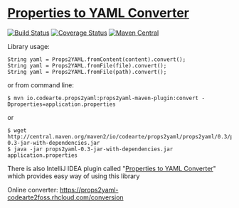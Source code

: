 [Properties to YAML Converter](https://props2yaml-codearte2foss.rhcloud.com/conversion) 
===
[![Build Status](https://travis-ci.org/Codearte/props2yaml.svg)](https://travis-ci.org/Codearte/props2yaml) [![Coverage Status](https://coveralls.io/repos/Codearte/props2yaml/badge.svg?branch=master&service=github)](https://coveralls.io/github/Codearte/props2yaml?branch=master) [![Maven Central](https://maven-badges.herokuapp.com/maven-central/io.codearte.props2yaml/props2yaml/badge.svg)](https://maven-badges.herokuapp.com/maven-central/io.codearte.props2yaml/props2yaml)

Library usage:

    String yaml = Props2YAML.fromContent(content).convert();
    String yaml = Props2YAML.fromFile(file).convert();
    String yaml = Props2YAML.fromFile(path).convert();

or from command line:

    $ mvn io.codearte.props2yaml:props2yaml-maven-plugin:convert -Dproperties=application.properties

or

    $ wget http://central.maven.org/maven2/io/codearte/props2yaml/props2yaml/0.3/props2yaml-0.3-jar-with-dependencies.jar
    $ java -jar props2yaml-0.3-jar-with-dependencies.jar application.properties

There is also IntelliJ IDEA plugin called "[Properties to YAML Converter](https://plugins.jetbrains.com/plugin/8000)" which provides easy way of using this library

Online converter: https://props2yaml-codearte2foss.rhcloud.com/conversion
